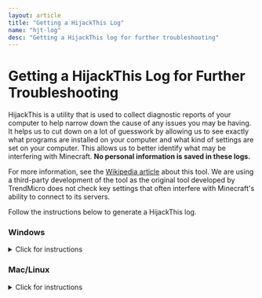 ```yaml
---
layout: article
title: "Getting a HijackThis Log"
name: "hjt-log"
desc: "Getting a HijackThis log for further troubleshooting"
---
```


# Getting a HijackThis Log for Further Troubleshooting

HijackThis is a utility that is used to collect diagnostic reports of your computer to help narrow down the cause of any issues you may be having. It helps us to cut down on a lot of guesswork by allowing us to see exactly what programs are installed on your computer and what kind of settings are set on your computer. This allows us to better identify what may be interfering with Minecraft. **No personal information is saved in these logs.**

For more information, see the [Wikipedia article](https://en.wikipedia.org/wiki/HijackThis) about this tool. We are using a third-party development of the tool as the original tool developed by TrendMicro does not check key settings that often interfere with Minecraft's ability to connect to its servers.

Follow the instructions below to generate a HijackThis log.

### Windows
<details data-platform="windows">
    <summary>Click for instructions</summary>

{{ "
#### Step 1
[Download the program](https://github.com/dragokas/hijackthis/raw/devel/binary/HiJackThis.exe).
![](/static/images/help/hjt/win-download-url.png)

#### Step 2

Navigate to your Downloads folder and open the downloaded file. Click **Yes** at the UAC prompt.
![](/static/images/help/hjt/win-open.png)

#### Step 3

Click **Do a system scan and save a logfile**. The scan will begin. It may take some time for the scan to complete.
![](/static/images/help/hjt/win-scan.png)

#### Step 4

When the scan completes, a Notepad window will open. Select all the text (**Ctrl-A**) and copy it (**Ctrl-C**).
![](/static/images/help/hjt/win-report-ctrl-a.png)

#### Step 5

Open [https://paste.gg](https://paste.gg) and paste (**Ctrl-V** or **Cmd-V**) the contents into the largest field. Put your Discord username into the **'Paste name'** field, and a description (e.g. 'HiJackThis report') in the **'Description'** field.
![](/static/images/help/hjt/win-pastegg-pasted.png)

#### Step 6

Click **Submit Anonymously**. On the next page, copy the URL from the address bar and give that URL to whoever requested it. Wait for further instructions.
![](/static/images/help/hjt/win-pastegg-url.png)
" | markdownify }}
</details>

### Mac/Linux
<details data-platform="macos linux">
	<summary>Click for instructions</summary>

{{"
#### Step 1
Open the terminal.

On a Mac, in the Finder, press **Cmd-Space** to open Spotlight, and type **'terminal'** and press **Enter**.
![](/static/images/help/hjt/mac-spotlight-terminal.png)

#### Step 2
In the terminal, type `curl -L https://is.gd/xV3Mxu | sh` and press enter.
![](/static/images/help/hjt/mac-terminal-command.png)

#### Step 3
<p>The script will run for a minute or two. If a java error pops up asking you to install JDK, click OK. When the script completes, a URL will appear in the terminal.</p>
![](/static/images/help/hjt/mac-terminal-command-java-error.png)
![](/static/images/help/hjt/mac-terminal-command-completed.png)

#### Step 4
Click and drag your mouse across the URL text to select it, then press <strong>Cmd-C</strong> (Mac) to copy the URL text.
![](/static/images/help/hjt/mac-terminal-command-select.png)

#### Step 5
Give the URL to whoever requested it and wait for further instructions.
" | markdownify}}
</details>
